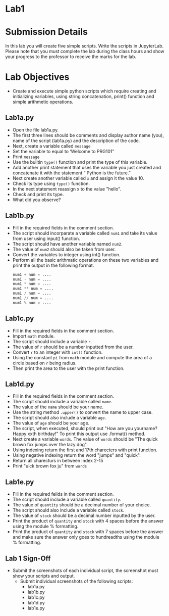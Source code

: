 # Lab1
# Submission Details
In this lab you will create five simple scripts. Write the scripts in JupyterLab. 
Please note that you must complete the lab during the class hours and show your progress to the professor to receive the marks for the lab.

# Lab Objectives
- Create and execute simple python scripts which require creating and initializing variables, using string concatenation, print() function and simple arithmetic operations.

## Lab1a.py
- Open the file lab1a.py.
- The first three lines should be comments and display author name (you), name of the script (lab1a.py) and the description of the code.
- Next, create a variable called `message`
- Set the variable to equal to ‘Welcome to PRG101”
- Print `message`
- Use the builtin `type()` function and print the type of this variable.
- Add another print statement that uses the variable you just created and concatenate it with the statement “ Python is the future.”
- Next create another variable called `x` and assign it the value 10.
- Check its type using `type()` function.
- In the next statement reassign x to the value "hello".
- Check and print its type.
- What did you observe?  


## Lab1b.py
- Fill in the required fields in the comment section.
- The script should incorparate a variable called `num1` and take its value from user using input() function.
- The script should have another variable named `num2`.
- The value of `num2` should also be taken from user.
- Convert the variables to integer using int() function.
- Perform all the basic arithmatic operations on these two variables and print the output in the following format.
  ```Python
  num1 + num = ....
  num1 - num = ....
  num1 * num = ....
  num1 ** num = ....
  num1 / num = ....
  num1 // num = ....
  num1 % num = ....
  ```
  

## Lab1c.py 
- Fill in the required fields in the comment section.
- Import `math` module.
- The script should include a variable `r`.
- The value of `r` should be a number inputted from the user.
- Convert `r` to an integer with `int()` function.
- Using the constant `pi` from `math` module and compute the area of a circle based on `r` being radius.
- Then print the area to the user with the print function.

## Lab1d.py
- Fill in the required fields in the comment section.
-	The script should include a variable called `name`.
-	The value of the `name` should be your name.
-	Use the string method `.upper()` to convert the name to upper case.
-	The script should also include a variable `age`.
-	The value of `age` should be your age.
-	The script, when executed, should print out "How are you yourname? Happy xxth birthday!" To print this output use .format() method.
-	Next create a variable `words`.	The value of `words` should be "The quick brown fox jumps over the lazy dog".
- Using indexing return the first and 17th charecters with print function.
- Using negative indexing return the word "jumps" and "quick".
- Return all charecturs in between index 2-15
- Print "uick brown fox ju" from `words`



## Lab1e.py
- Fill in the required feilds in the comment section.
- The script should include a variable called `quantity`.
- The value of `quantity` should be a decimal number of your choice.
- The script should also include a variable called `stock`.
- The value of `stock` should be a decimal number inputted by the user.
- Print the product of `quantity` and `stock` with 4 spaces before the answer using the module % formatting.
- Print the product of `quantity` and `stock` with 7 spaces before the answer and make sure the answer only goes to hundreadths using the module % formatting.




## Lab 1 Sign-Off
- Submit the screenshots of each individual script, the screenshot must show your scripts and output.
  - Submit individual screenshots of the following scripts:
    - lab1a.py
    - lab1b.py
    - lab1c.py
    - lab1d.py
    - lab1e.py 
